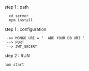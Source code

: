 step 1 : path

      cd server
      npm install
 
 
 step 1 : configuration

     ->> MONGO_URI = "  ADD YOUR DB URI "
     --> PORT 
     --> JWT_SECERT 


step 2 :  RUN

    nom start 
